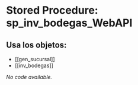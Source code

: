 # Stored Procedure: sp_inv_bodegas_WebAPI

## Usa los objetos:
- [[gen_sucursal]]
- [[inv_bodegas]]

*No code available.*
